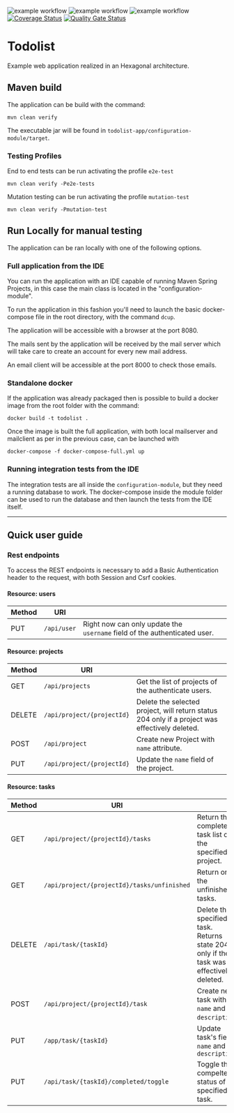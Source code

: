 ![example workflow](https://github.com/Predictabowl/todolist-app/actions/workflows/maven.yml/badge.svg)
![example workflow](https://github.com/Predictabowl/todolist-app/actions/workflows/maven-e2e.yml/badge.svg)
![example workflow](https://github.com/Predictabowl/todolist-app/actions/workflows/maven-mutation.yml/badge.svg)
[![Coverage Status](https://coveralls.io/repos/github/Predictabowl/todolist-app/badge.svg?branch=master)](https://coveralls.io/github/Predictabowl/todolist-app?branch=master)
[![Quality Gate Status](https://sonarcloud.io/api/project_badges/measure?project=Predictabowl_todolist-app&metric=alert_status)](https://sonarcloud.io/summary/new_code?id=Predictabowl_todolist-app)

# Todolist
Example web application realized in an Hexagonal architecture.

## Maven build

The application can be build with the command:

```shell
mvn clean verify
```

The executable jar will be found in `todolist-app/configuration-module/target`.
### Testing Profiles
End to end tests can be run activating the profile `e2e-test`
```shell
mvn clean verify -Pe2e-tests
```

Mutation testing  can be run activating the profile `mutation-test`
```shell
mvn clean verify -Pmutation-test
```

## Run Locally for manual testing

The application can be ran locally  with one of the following options.

### Full application from the IDE

You can run the application with an IDE capable of running Maven Spring Projects, in this case the main class is located in the "configuration-module".

To run the application in this fashion you'll need to launch the basic docker-compose file in the root directory, with the command `dcup`.

The application will be accessible with a browser at the port 8080.

The mails sent by the application will be received by the mail server which will take care to create an account for every new mail address.

An email client will be accessible at the port 8000 to check those emails.

### Standalone docker

If the application was already packaged then is possible to build a docker image from the root folder with the command:

```shell
docker build -t todolist .
```

Once the image is built the full application, with both local mailserver and mailclient as per in the previous case, can be launched with

```shell
docker-compose -f docker-compose-full.yml up
```

### Running integration tests from the IDE

The integration tests are all inside the `configuration-module`, but they need a running database to work. The docker-compose inside the module folder can be used to run the database and then launch the tests from the IDE itself.

____

## Quick user guide

### Rest endpoints

To access the REST endpoints is necessary to add a Basic Authentication header to the request, with both Session and Csrf cookies.

#### Resource: users

| Method | URI         |                                                                           |
| ------ | ----------- | ------------------------------------------------------------------------- |
| PUT    | `/api/user` | Right now can only update the `username` field of the authenticated user. |

#### Resource: projects

| Method | URI                        |                                                                                                |
| ------ | -------------------------- | ---------------------------------------------------------------------------------------------- |
| GET    | `/api/projects`            | Get the list of projects of the authenticate users.                                            |
| DELETE | `/api/project/{projectId}` | Delete the selected project, will return status 204 only if a project was effectively deleted. |
| POST   | `/api/project`             | Create new Project with `name` attribute.                                                      |
| PUT    | `/api/project/{projectId}` | Update the `name` field of the project.                                                        |

#### Resource: tasks

| Method | URI                                         |                                                                                         |
| ------ | ------------------------------------------- | --------------------------------------------------------------------------------------- |
| GET    | `/api/project/{projectId}/tasks`            | Return the complete task list of the specified project.                                 |
| GET    | `/api/project/{projectId}/tasks/unfinished` | Return only the unfinished tasks.                                                       |
| DELETE | `/api/task/{taskId}`                        | Delete the specified task. Returns  state 204 only if the task was effectively deleted. |
| POST   | `/api/project/{projectId}/task`             | Create new task with `name` and `description`.                                          |
| PUT    | `/app/task/{taskId}`                        | Update task's field `name` and `description`                                            |
| PUT    | `/api/task/{taskId}/completed/toggle`       | Toggle the compelted status of the specified task.                                      |
